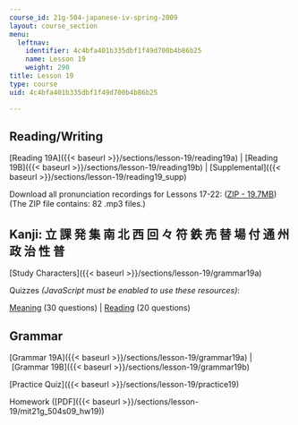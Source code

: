 ```yaml
---
course_id: 21g-504-japanese-iv-spring-2009
layout: course_section
menu:
  leftnav:
    identifier: 4c4bfa401b335dbf1f49d700b4b86b25
    name: Lesson 19
    weight: 290
title: Lesson 19
type: course
uid: 4c4bfa401b335dbf1f49d700b4b86b25

---
```


Reading/Writing
---------------

[Reading 19A]({{< baseurl >}}/sections/lesson-19/reading19a) | [Reading 19B]({{< baseurl >}}/sections/lesson-19/reading19b) | [Supplemental]({{< baseurl >}}/sections/lesson-19/reading19_supp)

Download all pronunciation recordings for Lessons 17-22: ([ZIP - 19.7MB](/coursemedia/21g-504-japanese-iv-spring-2009/0d02322dec5ceefd80c68fd819415878_Read17_22_audio.zip)) (The ZIP file contains: 82 .mp3 files.)

Kanji: 立 課 発 集 南 北 西 回 々 符 鉄 売 替 場 付 通 州 政 治 性 普
------------------------------------------------

[Study Characters]({{< baseurl >}}/sections/lesson-19/grammar19a)

Quizzes _(JavaScript must be enabled to use these resources)_:

[Meaning](/ans7870/21f/21f.504/s09/lesson19/kanji19-mean/kq19meanq1.html) (30 questions) | [Reading](/ans7870/21f/21f.504/s09/lesson19/kanji19-read/kq19readq1.html) (20 questions)

Grammar
-------

[Grammar 19A]({{< baseurl >}}/sections/lesson-19/grammar19a) | [Grammar 19B]({{< baseurl >}}/sections/lesson-19/grammar19b)

[Practice Quiz]({{< baseurl >}}/sections/lesson-19/practice19)

Homework ([PDF]({{< baseurl >}}/sections/lesson-19/mit21g_504s09_hw19))